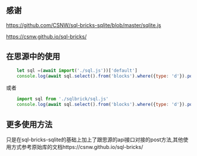 ## 感谢
https://github.com/CSNW/sql-bricks-sqlite/blob/master/sqlite.js

https://csnw.github.io/sql-bricks/

## 在思源中的使用

```js
    let sql =(await import('./sql.js'))['default']
    console.log(await sql.select().from('blocks').where({type: 'd'}).post()
```

或者

```js
    import sql from './sqlbrick/sql.js'
    console.log(await sql.select().from('blocks').where({type: 'd'}).post()
```
## 更多使用方法

只是在sql-bricks-sqlite的基础上加上了跟思源的api接口对接的post方法,其他使用方式参考原始库的文档https://csnw.github.io/sql-bricks/